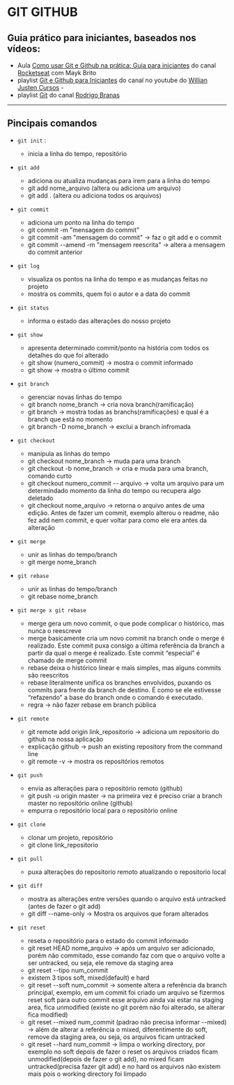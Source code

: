 # GIT GITHUB
## Guia prático para iniciantes, baseados nos vídeos:

- Aula [Como usar Git e Github na prática: Guia para iniciantes](https://www.youtube.com/watch?v=2alg7MQ6_sI) do canal [Rocketseat](https://www.youtube.com/channel/UCSfwM5u0Kce6Cce8_S72olg) com Mayk Brito 
- playlist [Git e Github para Iniciantes](https://www.youtube.com/playlist?list=PLlAbYrWSYTiPA2iEiQ2PF_A9j__C4hi0A) do canal no youtube do [Willian Justen Cursos](https://www.youtube.com/channel/UCa12brLWzCqnxN0KOyjfmJQ) - 
- playlist [Git](https://www.youtube.com/playlist?list=PLQCmSnNFVYnRdgxOC_ufH58NxlmM6VYd1) do canal [Rodrigo Branas](https://www.youtube.com/channel/UCkqOofjb7nl6V8vXrIbGtiQ)

--------------------
## Pincipais comandos

* `git init` : 
    - inicia a linha do tempo, repositório

* `git add` 
    - adiciona ou atualiza mudanças para irem para a linha do tempo
    - git add nome_arquivo (altera ou adiciona um arquivo)
    - git add . (altera ou adiciona todos os arquivos)

* `git commit` 
    - adiciona um ponto na linha do tempo
    - git commit -m "mensagem do commit"
    - git commit -am "mensagem do commit" -> faz o git add e o commit
    - git commit --amend -m "mensagem reescrita" -> altera a mensagem do commit anterior

* `git log`
    - visualiza os pontos na linha do tempo e as mudanças feitas no projeto
    - mostra os commits, quem foi o autor e a data do commit 

* `git status` 
    - informa o estado das alterações do nosso projeto

* `git show` 
    - apresenta determinado commit/ponto na história com todos os detalhes do que foi alterado
    - git show (numero_commit) -> mostra o commit informado 
    - git show -> mostra o último commit

* `git branch` 
    - gerenciar novas linhas do tempo
    - git branch nome_branch -> cria nova branch(ramificação)
    - git branch -> mostra todas as branchs(ramificações) e qual é a branch que está no momento
    - git branch -D nome_branch -> exclui a branch infromada 

* `git checkout`
    - manipula as linhas do tempo
    - git checkout nome_branch -> muda para uma branch
    - git checkout -b nome_branch -> cria e muda para uma branch, comando curto
    - git checkout numero_commit -- arquivo -> volta um arquivo para um determindado momento da linha do tempo ou recupera algo deletado
    - git checkout nome_arquivo -> retorna o arquivo antes de uma edição. Antes de fazer um commit, exemplo alterou o readme, não fez add nem commit, e quer voltar para como ele era antes da alteração

* `git merge`
    - unir as linhas do tempo/branch
    - git merge nome_branch 

* `git rebase`
    - unir as linhas do tempo/branch
    - git rebase nome_branch 

* `git merge x git rebase`
    - merge gera um novo commit, o que pode complicar o histórico, mas nunca o reescreve
    - merge basicamente cria um novo commit na branch onde o merge é realizado. Este commit puxa consigo a última referência da branch a partir da qual o merge é realizado. Este commit “especial” é chamado de merge commit
    - rebase deixa o histórico linear e mais simples, mas alguns commits são reescritos
    - rebase literalmente unifica os branches envolvidos, puxando os commits para frente da branch de destino. É como se ele estivesse “refazendo” a base do branch onde o comando é executado.
    - regra -> não fazer rebase em branch pública

* `git remote`
    - git remote add origin link_repositorio -> adiciona um repositorio do github na nossa aplicação
    - explicação github -> push an existing repository from the command line
    - git remote -v -> mostra os repositórios remotos

* `git push`
    - envia as alterações para o repositório remoto (github)
    - git push -u origin master -> na primeira vez é preciso criar a branch master no repositório online (github)
    - empurra o repositório local para o repositório online

* `git clone`
    - clonar um projeto, repositório
    - git clone link_repositorio

* `git pull`
    - puxa alterações do repositorio remoto atualizando o repositorio local

* `git diff`
    - mostra as alterações entre versões quando o arquivo está untracked (antes de fazer o git add)
    - git diff --name-only -> Mostra os arquivos que foram alterados

* `git reset`
    - reseta o repositório para o estado do commit informado 
    - git reset HEAD nome_arquivo -> após um arquivo ser adicionado, porém não commitado, esse comando faz com que o arquivo volte a ser untracked, ou seja, ele remove da staging area
    - git reset --tipo num_commit
    - existem 3 tipos soft, mixed(default) e hard 
    - git reset --soft num_commit -> somente altera a referência da branch principal, exemplo, em um commit foi criado um arquivo se fizermos reset soft para outro commit esse arquivo ainda vai estar na staging area, fica unmodified (existe no git porém não foi alterado, se alterar fica modified)
    - git reset --mixed num_commit (padrao não precisa informar --mixed) -> além de alterar a referência o mixed, diferentimente do soft, remove da staging area, ou seja, os arquivos ficam untracked
    - git reset --hard num_commit -> limpa o working directory, por exemplo no soft depois de fazer o reset os arquivos criados ficam unmodified(depois de fazer o git add), no mixed ficam untracked(precisa fazer git add) e no hard os arquivos não existem mais pois o working directory foi limpado



